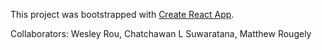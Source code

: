 This project was bootstrapped with [Create React App](https://github.com/facebook/create-react-app).

Collaborators: Wesley Rou, Chatchawan L Suwaratana, Matthew Rougely

